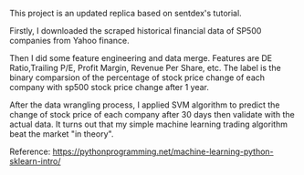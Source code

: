 This project is an updated replica based on sentdex's tutorial.

Firstly, I downloaded the scraped historical financial data of SP500 companies from Yahoo finance.

Then I did some feature engineering and data merge. Features are DE Ratio,Trailing P/E, Profit Margin, Revenue Per Share, etc. The label is the binary comparsion of the percentage of stock price change of each company with sp500 stock price change after 1 year.

After the data wrangling process, I applied SVM algorithm to predict the change of stock price of each company after 30 days then validate with the actual data. It turns out that my simple machine learning trading algorithm beat the market "in theory".

Reference: https://pythonprogramming.net/machine-learning-python-sklearn-intro/